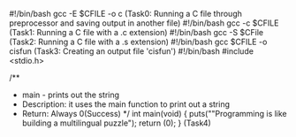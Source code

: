 #!/bin/bash
gcc -E $CFILE -o c  (Task0: Running a C file through preprocessor and saving output in another file) 
#!/bin/bash
gcc -c $CFILE  (Task1: Running a C file with a .c extension)
#!/bin/bash 
gcc -S $CFile (Task2: Running a C file with a .s extension) 
#!/bin/bash
gcc $CFILE -o cisfun (Task3: Creating an output file 'cisfun') 
#!/bin/bash
#include <stdio.h>

/**
* main - prints out the string
* Description: it uses the main function to print out a string
* Return: Always 0(Success)
*/
int main(void)
{
	puts("\"Programming is like building a multilingual puzzle");
	return (0);
} (Task4) 

